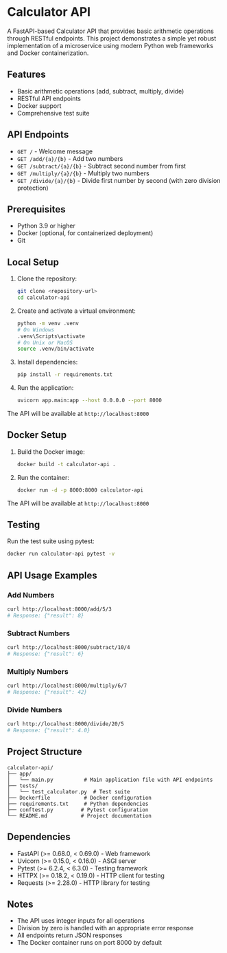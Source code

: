 # Calculator API

A FastAPI-based Calculator API that provides basic arithmetic operations through RESTful endpoints. This project demonstrates a simple yet robust implementation of a microservice using modern Python web frameworks and Docker containerization.

## Features

- Basic arithmetic operations (add, subtract, multiply, divide)
- RESTful API endpoints
- Docker support
- Comprehensive test suite

## API Endpoints

- `GET /` - Welcome message
- `GET /add/{a}/{b}` - Add two numbers
- `GET /subtract/{a}/{b}` - Subtract second number from first
- `GET /multiply/{a}/{b}` - Multiply two numbers
- `GET /divide/{a}/{b}` - Divide first number by second (with zero division protection)

## Prerequisites

- Python 3.9 or higher
- Docker (optional, for containerized deployment)
- Git

## Local Setup

1. Clone the repository:
   ```bash
   git clone <repository-url>
   cd calculator-api
   ```

2. Create and activate a virtual environment:
   ```bash
   python -m venv .venv
   # On Windows
   .venv\Scripts\activate
   # On Unix or MacOS
   source .venv/bin/activate
   ```

3. Install dependencies:
   ```bash
   pip install -r requirements.txt
   ```

4. Run the application:
   ```bash
   uvicorn app.main:app --host 0.0.0.0 --port 8000
   ```

The API will be available at `http://localhost:8000`

## Docker Setup

1. Build the Docker image:
   ```bash
   docker build -t calculator-api .
   ```

2. Run the container:
   ```bash
   docker run -d -p 8000:8000 calculator-api
   ```

The API will be available at `http://localhost:8000`

## Testing

Run the test suite using pytest:
```bash
docker run calculator-api pytest -v
```

## API Usage Examples

### Add Numbers
```bash
curl http://localhost:8000/add/5/3
# Response: {"result": 8}
```

### Subtract Numbers
```bash
curl http://localhost:8000/subtract/10/4
# Response: {"result": 6}
```

### Multiply Numbers
```bash
curl http://localhost:8000/multiply/6/7
# Response: {"result": 42}
```

### Divide Numbers
```bash
curl http://localhost:8000/divide/20/5
# Response: {"result": 4.0}
```

## Project Structure

```
calculator-api/
├── app/
│   └── main.py          # Main application file with API endpoints
├── tests/
│   └── test_calculator.py  # Test suite
├── Dockerfile           # Docker configuration
├── requirements.txt     # Python dependencies
├── conftest.py         # Pytest configuration
└── README.md           # Project documentation
```

## Dependencies

- FastAPI (>= 0.68.0, < 0.69.0) - Web framework
- Uvicorn (>= 0.15.0, < 0.16.0) - ASGI server
- Pytest (>= 6.2.4, < 6.3.0) - Testing framework
- HTTPX (>= 0.18.2, < 0.19.0) - HTTP client for testing
- Requests (>= 2.28.0) - HTTP library for testing

## Notes

- The API uses integer inputs for all operations
- Division by zero is handled with an appropriate error response
- All endpoints return JSON responses
- The Docker container runs on port 8000 by default
